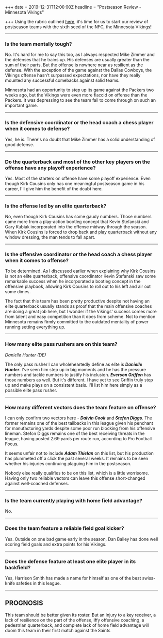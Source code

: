 +++
date = 2019-12-31T12:00:00Z
headline = "Postseason Review - Minnesota Vikings"

+++
Using the rubric outlined [here](https://owlpicks.com/posts/postseason-review-team-assessment-rubric/ "Rubric"), it's time for us to start our review of postseason teams with the sixth seed of the NFC, the Minnesota Vikings!

***

### Is the team mentally tough?

No. It's hard for me to say this too, as I always respected Mike Zimmer and the defenses that he trains up. His defenses are usually greater than the sum of their parts. But the offense is nowhere near as resilient as the defense. With the exception of the game against the Dallas Cowboys, the Vikings offense hasn't surpassed expectations, nor have they really mounted any successful comebacks against solid teams.

Minnesota had an opportunity to step up its game against the Packers two weeks ago, but the Vikings were even more flaccid on offense than the Packers. It was depressing to see the team fail to come through on such an important game.

***

### Is the defensive coordinator or the head coach a chess player when it comes to defense?

Yes, he is. There's no doubt that Mike Zimmer has a solid understanding of good defense.

***

### Do the quarterback and most of the other key players on the offense have any playoff experience?

Yes. Most of the starters on offense have some playoff experience. Even though Kirk Cousins only has one meaningful postseason game in his career, I'll give him the benefit of the doubt here.

***

### Is the offense led by an elite quarterback?

No, even though Kirk Cousins has some gaudy numbers. Those numbers came more from a play-action bootleg concept that Kevin Stefanski and Gary Kubiak incorporated into the offense midway through the season. When Kirk Cousins is forced to drop back and play quarterback without any window dressing, the man tends to fall apart.

***

### Is the offensive coordinator or the head coach a chess player when it comes to offense?

To be determined. As I discussed earlier when explaining why Kirk Cousins is not an elite quarterback, offensive coordinator Kevin Stefanski saw some remarkable success when he incorporated a bootleg concept in the offensive playbook, allowing Kirk Cousins to roll out to his left and air out some dimes.

The fact that this team has been pretty productive despite not having an elite quarterback usually stands as proof that the main offensive coaches are doing a great job here, but I wonder if the Vikings' success comes more from talent and easy competition than it does from scheme. Not to mention Minnesota remains firmly committed to the outdated mentality of power running setting everything up.

***

### How many elite pass rushers are on this team?

_Danielle Hunter (DE)_

The only pass rusher I can wholeheartedly define as elite is **_Danielle Hunter_**. I've seen him step up in big moments and he has the pressure numbers and tackle numbers to justify his inclusion. **_Everson Griffen_** has those numbers as well. But it's different. I have yet to see Griffin truly step up and make plays on a consistent basis. I'll list him here simply as a possible elite pass rusher.

***

### How many different vectors does the team feature on offense?

I can only confirm two vectors here - **_Dalvin Cook_** and **_Stefon Diggs_**. The former remains one of the best tailbacks in this league given his penchant for manufacturing yards despite some poor run blocking from his offensive lineman. Stefon Diggs remains one of the best receiving threats in the league, having posted 2.69 yards per route run, according to Pro Football Focus.

It seems unfair not to include **_Adam Thielan_** on this list, but his production has plummeted off a click the past several weeks. It remains to be seen whether his injuries continuing plaguing him in the postseason.

Nobody else really qualifies to be on this list, which is a little worrisome. Having only two reliable vectors can leave this offense short-changed against well-coached defenses.

***

### Is the team currently playing with home field advantage?

No.

***

### Does the team feature a reliable field goal kicker?

Yes. Outside on one bad game early in the season, Dan Bailey has done well scoring field goals and extra points for his Vikings.

***

### Does the defense feature at least one elite player in its backfield?

Yes, Harrison Smith has made a name for himself as one of the best swiss-knife safeties in this league.

***

## PROGNOSIS

This team should be better given its roster. But an injury to a key receiver, a lack of resilience on the part of the offense, iffy offensive coaching, a pedestrian quarterback, and complete lack of home field advantage will doom this team in their first match against the Saints.